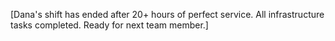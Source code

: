 [Dana's shift has ended after 20+ hours of perfect service. All infrastructure tasks completed. Ready for next team member.]
